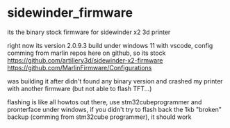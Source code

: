 # sidewinder_firmware
its the binary stock firmware for sidewinder x2 3d printer

right now its version 2.0.9.3 build under windows 11 with vscode, config comming from marlin repos here on github, so its stock
https://github.com/artillery3d/sidewinder-x2-firmware
https://github.com/MarlinFirmware/Configurations

was building it after didn't found any binary version and crashed my printer with another firmware (but not able to flash TFT...)

flashing is like all howtos out there, use  stm32cubeprogrammer and pronterface under windows, if you didn't try to flash back the 1kb "broken" backup (comming from stm32cube programmer), it should work
